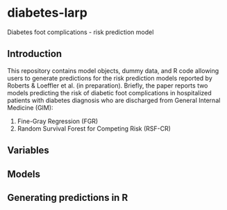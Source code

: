 # diabetes-larp
Diabetes foot complications - risk prediction model

## Introduction

This repository contains model objects, dummy data, and R code allowing users to generate predictions for the risk prediction models reported by Roberts & Loeffler et al. (in preparation). Briefly, the paper reports two models predicting the risk of diabetic foot complications in hospitalized patients with diabetes diagnosis who are discharged from General Internal Medicine (GIM):

1) Fine-Gray Regression (FGR)
2) Random Survival Forest for Competing Risk (RSF-CR)

## Variables

## Models

## Generating predictions in R

